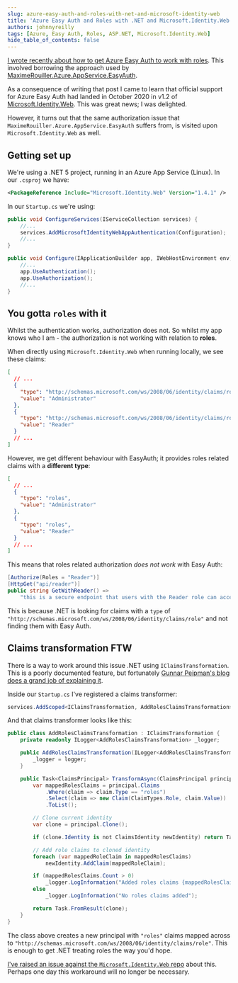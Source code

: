 ```yaml
---
slug: azure-easy-auth-and-roles-with-net-and-microsoft-identity-web
title: 'Azure Easy Auth and Roles with .NET and Microsoft.Identity.Web'
authors: johnnyreilly
tags: [Azure, Easy Auth, Roles, ASP.NET, Microsoft.Identity.Web]
hide_table_of_contents: false
---
```


[I wrote recently about how to get Azure Easy Auth to work with roles](../2021-01-14-azure-easy-auth-and-roles-with-dotnet-and-core/index.md). This involved borrowing the approach used by [MaximeRouiller.Azure.AppService.EasyAuth](https://github.com/MaximRouiller/MaximeRouiller.Azure.AppService.EasyAuth).

<!--truncate-->

As a consequence of writing that post I came to learn that official support for Azure Easy Auth had landed in October 2020 in v1.2 of [Microsoft.Identity.Web](https://github.com/AzureAD/microsoft-identity-web/wiki/1.2.0#integration-with-azure-app-services-authentication-of-web-apps-running-with-microsoftidentityweb). This was great news; I was delighted.

However, it turns out that the same authorization issue that `MaximeRouiller.Azure.AppService.EasyAuth` suffers from, is visited upon `Microsoft.Identity.Web` as well.

## Getting set up

We're using a .NET 5 project, running in an Azure App Service (Linux). In our `.csproj` we have:

```xml
<PackageReference Include="Microsoft.Identity.Web" Version="1.4.1" />
```

In our `Startup.cs` we're using:

```cs
public void ConfigureServices(IServiceCollection services) {
    //...
    services.AddMicrosoftIdentityWebAppAuthentication(Configuration);
    //...
}

public void Configure(IApplicationBuilder app, IWebHostEnvironment env) {
    //...
    app.UseAuthentication();
    app.UseAuthorization();
    //...
}
```

## You gotta `roles` with it

Whilst the authentication works, authorization does not. So whilst my app knows who I am - the authorization is not working with relation to **roles**.

When directly using `Microsoft.Identity.Web` when running locally, we see these claims:

```json
[
  // ...
  {
    "type": "http://schemas.microsoft.com/ws/2008/06/identity/claims/role",
    "value": "Administrator"
  },
  {
    "type": "http://schemas.microsoft.com/ws/2008/06/identity/claims/role",
    "value": "Reader"
  }
  // ...
]
```

However, we get different behaviour with EasyAuth; it provides roles related claims with a **different type**:

```json
[
  // ...
  {
    "type": "roles",
    "value": "Administrator"
  },
  {
    "type": "roles",
    "value": "Reader"
  }
  // ...
]
```

This means that roles related authorization _does not work_ with Easy Auth:

```cs
[Authorize(Roles = "Reader")]
[HttpGet("api/reader")]
public string GetWithReader() =>
    "this is a secure endpoint that users with the Reader role can access";
```

This is because .NET is looking for claims with a `type` of `"http://schemas.microsoft.com/ws/2008/06/identity/claims/role"` and not finding them with Easy Auth.

## Claims transformation FTW

There is a way to work around this issue .NET using `IClaimsTransformation`. This is a poorly documented feature, but fortunately [Gunnar Peipman's blog does a grand job of explaining it](https://gunnarpeipman.com/aspnet-core-adding-claims-to-existing-identity/).

Inside our `Startup.cs` I've registered a claims transformer:

```cs
services.AddScoped<IClaimsTransformation, AddRolesClaimsTransformation>();
```

And that claims transformer looks like this:

```cs
public class AddRolesClaimsTransformation : IClaimsTransformation {
    private readonly ILogger<AddRolesClaimsTransformation> _logger;

    public AddRolesClaimsTransformation(ILogger<AddRolesClaimsTransformation> logger) {
        _logger = logger;
    }

    public Task<ClaimsPrincipal> TransformAsync(ClaimsPrincipal principal) {
        var mappedRolesClaims = principal.Claims
            .Where(claim => claim.Type == "roles")
            .Select(claim => new Claim(ClaimTypes.Role, claim.Value))
            .ToList();

        // Clone current identity
        var clone = principal.Clone();

        if (clone.Identity is not ClaimsIdentity newIdentity) return Task.FromResult(principal);

        // Add role claims to cloned identity
        foreach (var mappedRoleClaim in mappedRolesClaims)
            newIdentity.AddClaim(mappedRoleClaim);

        if (mappedRolesClaims.Count > 0)
            _logger.LogInformation("Added roles claims {mappedRolesClaims}", mappedRolesClaims);
        else
            _logger.LogInformation("No roles claims added");

        return Task.FromResult(clone);
    }
}
```

The class above creates a new principal with `"roles"` claims mapped across to `"http://schemas.microsoft.com/ws/2008/06/identity/claims/role"`. This is enough to get .NET treating roles the way you'd hope.

[I've raised an issue against the `Microsoft.Identity.Web` repo](https://github.com/AzureAD/microsoft-identity-web/issues/881) about this. Perhaps one day this workaround will no longer be necessary.
